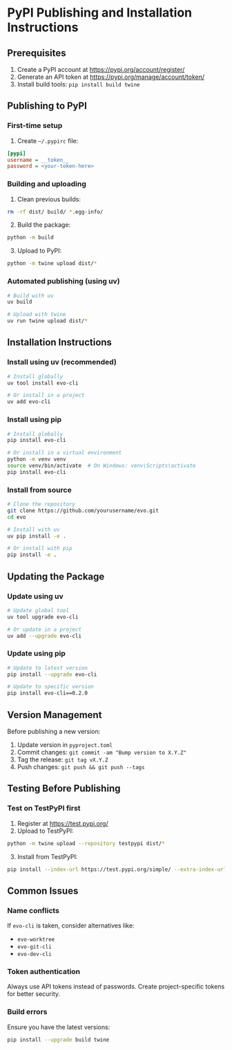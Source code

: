 # PyPI Publishing and Installation Instructions

## Prerequisites

1. Create a PyPI account at https://pypi.org/account/register/
2. Generate an API token at https://pypi.org/manage/account/token/
3. Install build tools: `pip install build twine`

## Publishing to PyPI

### First-time setup

1. Create `~/.pypirc` file:
```ini
[pypi]
username = __token__
password = <your-token-here>
```

### Building and uploading

1. Clean previous builds:
```bash
rm -rf dist/ build/ *.egg-info/
```

2. Build the package:
```bash
python -m build
```

3. Upload to PyPI:
```bash
python -m twine upload dist/*
```

### Automated publishing (using uv)

```bash
# Build with uv
uv build

# Upload with twine
uv run twine upload dist/*
```

## Installation Instructions

### Install using uv (recommended)

```bash
# Install globally
uv tool install evo-cli

# Or install in a project
uv add evo-cli
```

### Install using pip

```bash
# Install globally
pip install evo-cli

# Or install in a virtual environment
python -m venv venv
source venv/bin/activate  # On Windows: venv\Scripts\activate
pip install evo-cli
```

### Install from source

```bash
# Clone the repository
git clone https://github.com/yourusername/evo.git
cd evo

# Install with uv
uv pip install -e .

# Or install with pip
pip install -e .
```

## Updating the Package

### Update using uv

```bash
# Update global tool
uv tool upgrade evo-cli

# Or update in a project
uv add --upgrade evo-cli
```

### Update using pip

```bash
# Update to latest version
pip install --upgrade evo-cli

# Update to specific version
pip install evo-cli==0.2.0
```

## Version Management

Before publishing a new version:

1. Update version in `pyproject.toml`
2. Commit changes: `git commit -am "Bump version to X.Y.Z"`
3. Tag the release: `git tag vX.Y.Z`
4. Push changes: `git push && git push --tags`

## Testing Before Publishing

### Test on TestPyPI first

1. Register at https://test.pypi.org/
2. Upload to TestPyPI:
```bash
python -m twine upload --repository testpypi dist/*
```

3. Install from TestPyPI:
```bash
pip install --index-url https://test.pypi.org/simple/ --extra-index-url https://pypi.org/simple/ evo-cli
```

## Common Issues

### Name conflicts
If `evo-cli` is taken, consider alternatives like:
- `evo-worktree`
- `evo-git-cli`
- `evo-dev-cli`

### Token authentication
Always use API tokens instead of passwords. Create project-specific tokens for better security.

### Build errors
Ensure you have the latest versions:
```bash
pip install --upgrade build twine
```